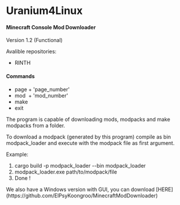 # Uranium4Linux
 
<h4> Minecraft Console Mod Downloader</h4>


Version 1.2 (Functional)


Avalible repositories: <br>
- RINTH

<h4> Commands </h4>

- page + 'page_number' 
- mod&nbsp; + 'mod_number' 
- make 
- exit

The program is capable of downloading mods, modpacks and make modpacks from a folder.

To download a modpack (generated by this program) compile as bin modpack_loader and execute with the
modpack file as first argument.

Example: <br>
<ol>
<li> cargo build -p modpack_loader --bin modpack_loader</li>
<li> modpack_loader.exe path/to/modpack/file</li>
<li> Done !</li>
</ol>
We also have a Windows version with GUI, you can download [HERE](https://github.com/ElPsyKoongroo/MinecraftModDownloader)
